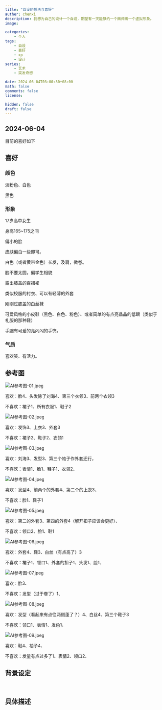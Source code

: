```yaml
---
title: "自设的想法与喜好"
auther: chenxi
description: 我想为自己的设计一个自设，期望有一天能够约一个画师画一个虚拟形象。
image: 

categories:
    - 个人
tags:
    - 自设
    - 喜好
    - xp
    - 设计
series:
    - 艺术
    - 突发奇想

date: 2024-06-04T03:00:30+08:00
math: false
comments: false
license: 

hidden: false
draft: false
---
```


## 2024-06-04

目前的喜好如下

## 喜好

### 颜色

淡粉色、白色

黑色

### 形象

17岁高中女生

身高165~175之间

偏小的脸

皮肤偏白一些即可。

白色（或者黄带金色）长发，及肩，微卷。

脸不要太圆，偏学生相貌

露出膝盖的百褶裙

类似校服的衬衣、可以有轻薄的外套

刚刚过膝盖的白丝袜

可爱风格的小皮鞋（黑色、白色、粉色）、或者简单的有点亮晶晶的低跟（类似于礼服的那种鞋）

手腕有可爱的亮闪闪的手饰。

### 气质

喜欢笑、有活力。

## 参考图

![AI参考图-01.jpeg](d744b9028a346cc0efd1ff694c6a66ad.jpeg)

喜欢：脸4、头发除了刘海4、第三个衣领3、前两个衣领3

不喜欢：裙子1、所有衣服1、鞋子2

![AI参考图-02.jpeg](a76de05332f7b81ab0cbc3d2948b85ea.jpeg)

喜欢：发饰3、上衣3、外套3

不喜欢：裙子2、鞋子2、衣领1

![AI参考图-03.jpeg](292b13f3ded7cd27ab36910c1817a374.jpeg)

喜欢：刘海3、发型3、第三个袖子作外套还行，

不喜欢：表情1、脸1、鞋子1、衣领2、

![AI参考图-04.jpeg](89cf5a6cd4dcabe3d5fe049279cd305d.jpeg)

喜欢：发型4、前两个的外套4、第二个的上衣3、

不喜欢：脸1、鞋子1

![AI参考图-05.jpeg](834534c3ae2b5d470c305a4ba78cfd92.jpeg)

喜欢：第二的外套3、第四的外套4（解开扣子应该会更好）、

不喜欢：领口2、脸1、鞋1

![AI参考图-06.jpeg](a826080e8ea622aad78d8f77fb243fe5.jpeg)

喜欢：外套4、鞋3、白丝（有点高了）3

不喜欢：裙子1、领口1、外套的扣子1、头发1、脸1、

![AI参考图-07.jpeg](8140a6be6075d5ae43e6b5a3395df7a0.jpeg)

喜欢：脸3、

不喜欢：发型（过于卷了）1、

![AI参考图-08.jpeg](c620e98bf24dde96afd079b5a57f808e.jpeg)

喜欢：发型（看起来有点往两侧蓬了？）4、白丝4、第三个鞋子3

不喜欢：领口1、表情1、发色1、

![AI参考图-09.jpeg](0c1e1fae77d743d03ca203412bfeafa5.jpeg)

喜欢：鞋4、袖子4、

不喜欢：发量有点过多了1、表情2、领口2、

## 背景设定

<br/>

## 具体描述
